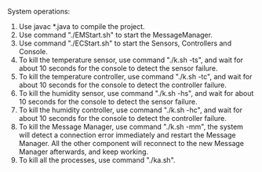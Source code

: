System operations:

1. Use javac *.java to compile the project.
2. Use command "./EMStart.sh" to start the MessageManager.
3. Use command "./ECStart.sh" to start the Sensors, Controllers and Console.
4. To kill the temperature sensor, use command "./k.sh -ts", and wait for about 10 seconds for the console to detect the sensor failure.
5. To kill the temperature controller, use command "./k.sh -tc", and wait for about 10 seconds for the console to detect the controller failure.
6. To kill the humidity sensor, use command "./k.sh -hs", and wait for about 10 seconds for the console to detect the sensor failure.
7. To kill the humidity controller, use command "./k.sh -hc", and wait for about 10 seconds for the console to detect the controller failure.
8. To kill the Message Manager, use command "./k.sh -mm", the system will detect a connection error immediately and restart the Message Manager. All the other component will reconnect to the new Message Manager afterwards, and keep working.
9. To kill all the processes, use command "./ka.sh".
